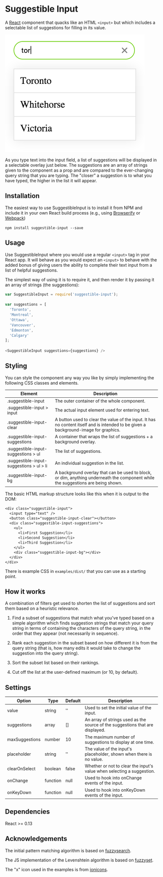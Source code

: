 # Suggestible Input

A [React](http://facebook.github.io/react/index.html)
component that quacks like an HTML `<input>` but which includes a selectable list
of suggestions for filling in its value.

![screenshot](screenshot.png)

As you type text into the input field, a list of suggestions will be displayed
in a selectable overlay just below. The suggestions are an array of strings
given to the component as a prop and are compared to the ever-changing query
string that you are typing. The "closer" a suggestion is to what you have typed,
the higher in the list it will appear.

## Installation

The easiest way to use SuggestibleInput is to install it from NPM and include
it in your own React build process (e.g., using
[Browserify](http://browserify.org/) or [Webpack](http://webpack.github.io/))

`npm install suggestible-input --save`

## Usage

Use SuggestibleInput where you would use a regular `<input>` tag in your React
app.  It will behave as you would expect an `<input>` to behave with the added
bonus of giving users the ability to complete their text input from a list of
helpful suggestions.

The simplest way of using it is to require it, and then render it by passing it
an array of strings (the suggestions):

```javascript
var SuggestibleInput = require('suggestible-input');

var suggestions = [
  'Toronto',
  'Montreal',
  'Ottawa',
  'Vancouver',
  'Edmonton',
  'Calgary'
];

<SuggestibleInput suggestions={suggestions} />
```

## Styling

You can style the component any way you like by simply implementing the following
CSS classes and elements.

Element | Description
------- | -----------
.suggestible-input | The outer container of the whole component.
.suggestible-input > input | The actual input element used for entering text.
.suggestible-input-clear | A button used to clear the value of the input. It has no content itself and is intended to be given a background-image for graphics.
.suggestible-input-suggestions | A container that wraps the list of suggestions + a background overlay.
.suggestible-input-suggestions > ul | The list of suggestions.
.suggestible-input-suggestions > ul > li | An individual suggestion in the list.
.suggestible-input-bg | A background overlay that can be used to block, or dim, anything underneath the component while the suggestions are being shown.

The basic HTML markup structure looks like this when it is output to the DOM:

```markup
<div class="suggestible-input">
  <input type="text" />
  <button class="suggestible-input-clear"></button>
  <div class="suggestible-input-suggestions">
    <ul>
      <li>First Suggestion</li>
      <li>Second Suggestion</li>
      <li>Third Suggestion</li>
    </ul>
    <div class="suggestible-input-bg"></div>
  </div>
</div>
```

There is example CSS in `examples/dist/` that you can use as a starting point.

## How it works

A combination of filters get used to shorten the list of suggestions and sort
them based on a heuristic relevance.

1. Find a subset of suggestions that match what you've typed based on a simple
algorithm which finds suggestion strings that match your query string in terms
of containing the characters of the query string, in the order that they appear
(not necessarily in sequence).

2. Rank each suggestion in the subset based on how different it is from the
query string (that is, how many edits it would take to change the suggestion
into the query string).

3. Sort the subset list based on their rankings.

4. Cut off the list at the user-defined maximum (or 10, by default).

## Settings

Option | Type | Default | Description
------ | ---- | ------- | -----------
value | string | '' | Used to set the initial value of the input.
suggestions | array | [] | An array of strings used as the source of the suggestions that are displayed.
maxSuggestions | number | 10 | The maximum number of suggestions to display at one time.
placeholder | string | '' | The value of the input's placeholder, shown when there is no value.
clearOnSelect | boolean | false | Whether or not to clear the input's value when selecting a suggestion.
onChange | function | null | Used to hook into onChange events of the input.
onKeyDown | function | null | Used to hook into onKeyDown events of the input.

## Dependencies

React >= 0.13

## Acknowledgements

The initial pattern matching algorithm is based on [fuzzysearch](https://github.com/bevacqua/fuzzysearch).

The JS implementation of the Levenshtein algorithm is based on [fuzzyset](https://github.com/Glench/fuzzyset.js).

The "x" icon used in the examples is from [ionicons](https://github.com/driftyco/ionicons).
